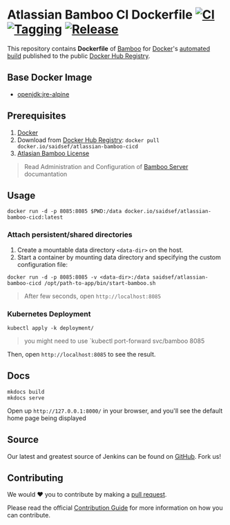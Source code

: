 # Atlassian Bamboo CI Dockerfile [![CI](https://github.com/saidsef/atlassian-bamboo-cicd/actions/workflows/docker.yml/badge.svg)](#prerequisites) [![Tagging](https://github.com/saidsef/atlassian-bamboo-cicd/actions/workflows/tagging.yml/badge.svg)](#prerequisites) [![Release](https://github.com/saidsef/atlassian-bamboo-cicd/actions/workflows/release.yml/badge.svg)](#prerequisites)

This repository contains **Dockerfile** of [Bamboo](https://www.atlassian.com/software/bamboo/download) for [Docker](https://www.docker.com/)'s [automated build](https://registry.hub.docker.com/) published to the public [Docker Hub Registry](https://registry.hub.docker.com/).

## Base Docker Image

* [openjdk:jre-alpine](https://hub.docker.com/_/openjdk/)

## Prerequisites

1. [Docker](https://www.docker.com/)
2. Download from [Docker Hub Registry](https://hub.docker.com/r/saidsef/atlassian-bamboo-cicd): `docker pull docker.io/saidsef/atlassian-bamboo-cicd`
3. [Atlasian Bamboo License](https://my.atlassian.com/license/evaluation)

> Read Administration and Configuration of [Bamboo Server](https://confluence.atlassian.com/bamboo0702/administering-bamboo-1031179795.html) documantation

## Usage

```shell
docker run -d -p 8085:8085 $PWD:/data docker.io/saidsef/atlassian-bamboo-cicd:latest
```

### Attach persistent/shared directories

1. Create a mountable data directory `<data-dir>` on the host.
2. Start a container by mounting data directory and specifying the custom configuration file:

```shell
docker run -d -p 8085:8085 -v <data-dir>:/data saidsef/atlassian-bamboo-cicd /opt/path-to-app/bin/start-bamboo.sh
```

> After few seconds, open `http://localhost:8085`

### Kubernetes Deployment

```shell
kubectl apply -k deployment/
```

> you might need to use `kubectl port-forward svc/bamboo 8085

Then, open `http://localhost:8085` to see the result.

## Docs

```shell
mkdocs build
mkdocs serve
```

Open up `http://127.0.0.1:8000/` in your browser, and you'll see the default home page being displayed

## Source

Our latest and greatest source of Jenkins can be found on [GitHub](#usage). Fork us!

## Contributing

We would :heart:  you to contribute by making a [pull request](https://github.com/saidsef/atlassian-bamboo-cicd/pulls).

Please read the official [Contribution Guide](./CONTRIBUTING.md) for more information on how you can contribute.
